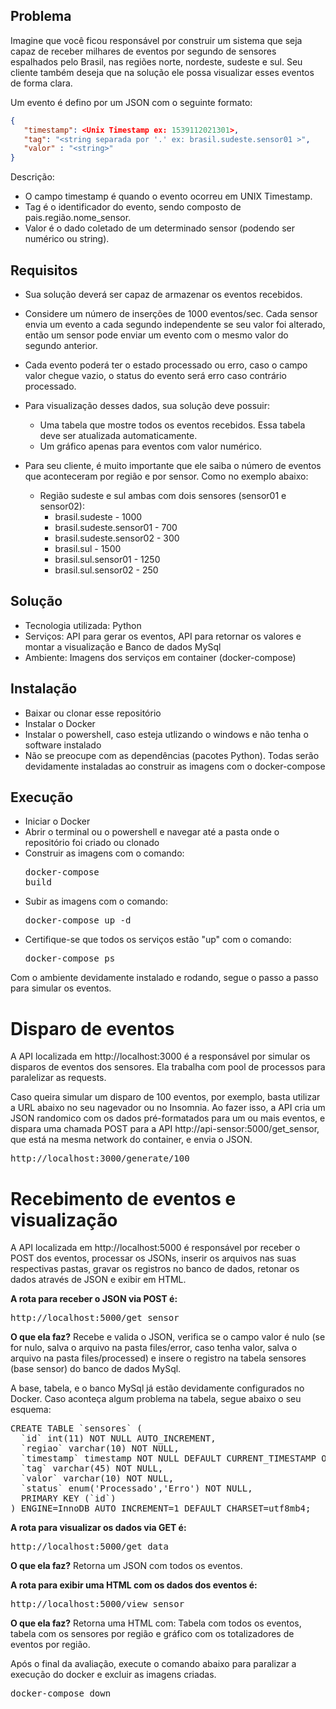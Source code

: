 ## Problema

Imagine que você ficou responsável por construir um sistema que seja capaz de receber milhares de eventos por segundo de sensores espalhados pelo Brasil, nas regiões norte, nordeste, sudeste e sul. Seu cliente também deseja que na solução ele possa visualizar esses eventos de forma clara.

Um evento é defino por um JSON com o seguinte formato:

```json
{
   "timestamp": <Unix Timestamp ex: 1539112021301>,
   "tag": "<string separada por '.' ex: brasil.sudeste.sensor01 >",
   "valor" : "<string>"
}
```

Descrição:
 * O campo timestamp é quando o evento ocorreu em UNIX Timestamp.
 * Tag é o identificador do evento, sendo composto de pais.região.nome_sensor.
 * Valor é o dado coletado de um determinado sensor (podendo ser numérico ou string).

## Requisitos

* Sua solução deverá ser capaz de armazenar os eventos recebidos.

* Considere um número de inserções de 1000 eventos/sec. Cada sensor envia um evento a cada segundo independente se seu valor foi alterado, então um sensor pode enviar um evento com o mesmo valor do segundo anterior.

* Cada evento poderá ter o estado processado ou erro, caso o campo valor chegue vazio, o status do evento será erro caso contrário processado.

* Para visualização desses dados, sua solução deve possuir:
    * Uma tabela que mostre todos os eventos recebidos. Essa tabela deve ser atualizada automaticamente.
    * Um gráfico apenas para eventos com valor numérico.

* Para seu cliente, é muito importante que ele saiba o número de eventos que aconteceram por região e por sensor. Como no exemplo abaixo:
    * Região sudeste e sul ambas com dois sensores (sensor01 e sensor02):
        * brasil.sudeste - 1000
        * brasil.sudeste.sensor01 - 700
        * brasil.sudeste.sensor02 - 300
        * brasil.sul - 1500
        * brasil.sul.sensor01 - 1250
        * brasil.sul.sensor02 - 250

## Solução

* Tecnologia utilizada: Python
* Serviços: API para gerar os eventos, API para retornar os valores e montar a visualização e Banco de dados MySql
* Ambiente: Imagens dos serviços em container (docker-compose)

## Instalação

* Baixar ou clonar esse repositório
* Instalar o Docker
* Instalar o powershell, caso esteja utlizando o windows e não tenha o software instalado
* Não se preocupe com as dependências (pacotes Python). Todas serão devidamente instaladas ao construir as imagens com o docker-compose

## Execução

* Iniciar o Docker
* Abrir o terminal ou o powershell e navegar até a pasta onde o repositório foi criado ou clonado
* Construir as imagens com o comando: <pre>docker-compose build</pre>
* Subir as imagens com o comando: <pre>docker-compose up -d</pre>
* Certifique-se que todos os serviços estão "up" com o comando: <pre>docker-compose ps</pre>

Com o ambiente devidamente instalado e rodando, segue o passo a passo para simular os eventos.

# Disparo de eventos

A API localizada em http://localhost:3000 é a responsável por simular os disparos de eventos dos sensores. Ela trabalha com pool de processos para paralelizar as requests.

Caso queira simular um disparo de 100 eventos, por exemplo, basta utilizar a URL abaixo no seu nagevador ou no Insomnia. Ao fazer isso, a API cria um JSON randomico com os dados pré-formatados para um ou mais eventos, e dispara uma chamada POST para a API http://api-sensor:5000/get_sensor, que está na mesma network do container, e envia o JSON.

<pre>http://localhost:3000/generate/100</pre>

# Recebimento de eventos e visualização

A API localizada em http://localhost:5000 é responsável por receber o POST dos eventos, processar os JSONs, inserir os arquivos nas suas respectivas pastas, gravar os registros no banco de dados, retonar os dados através de JSON e exibir em HTML.

**A rota para receber o JSON via POST é:**
<pre>http://localhost:5000/get_sensor</pre>
**O que ela faz?** Recebe e valida o JSON, verifica se o campo valor é nulo (se for nulo, salva o arquivo na pasta files/error, caso tenha valor, salva o arquivo na pasta files/processed) e insere o registro na tabela sensores (base sensor) do banco de dados MySql.

A base, tabela, e o banco MySql já estão devidamente configurados no Docker. Caso aconteça algum problema na tabela, segue abaixo o seu esquema:
<pre>
CREATE TABLE `sensores` (
  `id` int(11) NOT NULL AUTO_INCREMENT,
  `regiao` varchar(10) NOT NULL,
  `timestamp` timestamp NOT NULL DEFAULT CURRENT_TIMESTAMP ON UPDATE CURRENT_TIMESTAMP,
  `tag` varchar(45) NOT NULL,
  `valor` varchar(10) NOT NULL,
  `status` enum('Processado','Erro') NOT NULL,
  PRIMARY KEY (`id`)
) ENGINE=InnoDB AUTO_INCREMENT=1 DEFAULT CHARSET=utf8mb4;
</pre>

**A rota para visualizar os dados via GET é:**
<pre>http://localhost:5000/get_data</pre>
**O que ela faz?** Retorna um JSON com todos os eventos.

**A rota para exibir uma HTML com os dados dos eventos é:**
<pre>http://localhost:5000/view_sensor</pre>
**O que ela faz?** Retorna uma HTML com: Tabela com todos os eventos, tabela com os sensores por região e gráfico com os totalizadores de eventos por região.

Após o final da avaliação, execute o comando abaixo para paralizar a execução do docker e excluir as imagens criadas.
<pre>docker-compose down</pre>
